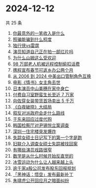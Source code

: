 # 2024-12-12

共 25 条

<!-- BEGIN -->
<!-- 最后更新时间 Thu Dec 12 2024 19:11:45 GMT+0800 (China Standard Time) -->

1. [你最意外的一笔收入是什么](https://www.zhihu.com/search?q=%E4%BD%A0%E6%9C%80%E6%84%8F%E5%A4%96%E7%9A%84%E4%B8%80%E7%AC%94%E6%94%B6%E5%85%A5%E6%98%AF%E4%BB%80%E4%B9%88)
1. [照骗能骗到什么程度](https://www.zhihu.com/search?q=%E7%85%A7%E9%AA%97%E8%83%BD%E9%AA%97%E5%88%B0%E4%BB%80%E4%B9%88%E7%A8%8B%E5%BA%A6)
1. [独行侠vs雷霆](https://www.zhihu.com/search?q=%E7%8B%AC%E8%A1%8C%E4%BE%A0vs%E9%9B%B7%E9%9C%86)
1. [演员知道自己正在拍一部烂片吗](https://www.zhihu.com/search?q=%E6%BC%94%E5%91%98%E7%9F%A5%E9%81%93%E8%87%AA%E5%B7%B1%E6%AD%A3%E5%9C%A8%E6%8B%8D%E4%B8%80%E9%83%A8%E7%83%82%E7%89%87%E5%90%97)
1. [为什么山姆这么受欢迎](https://www.zhihu.com/search?q=%E4%B8%BA%E4%BB%80%E4%B9%88%E5%B1%B1%E5%A7%86%E8%BF%99%E4%B9%88%E5%8F%97%E6%AC%A2%E8%BF%8E)
1. [98 万部老人机被远程控制偷扣话费](https://www.zhihu.com/search?q=98%20%E4%B8%87%E9%83%A8%E8%80%81%E4%BA%BA%E6%9C%BA%E8%A2%AB%E8%BF%9C%E7%A8%8B%E6%8E%A7%E5%88%B6%E5%81%B7%E6%89%A3%E8%AF%9D%E8%B4%B9)
1. [携程宣布春节可返乡办公两个月](https://www.zhihu.com/search?q=%E6%90%BA%E7%A8%8B%E5%AE%A3%E5%B8%83%E6%98%A5%E8%8A%82%E5%8F%AF%E8%BF%94%E4%B9%A1%E5%8A%9E%E5%85%AC%E4%B8%A4%E4%B8%AA%E6%9C%88)
1. [从 2006 到 2024 中美出口管制角色互换](https://www.zhihu.com/search?q=%E4%BB%8E%202006%20%E5%88%B0%202024%20%E4%B8%AD%E7%BE%8E%E5%87%BA%E5%8F%A3%E7%AE%A1%E5%88%B6%E8%A7%92%E8%89%B2%E4%BA%92%E6%8D%A2)
1. [电影《情书》女主角去世](https://www.zhihu.com/search?q=%E7%94%B5%E5%BD%B1%E3%80%8A%E6%83%85%E4%B9%A6%E3%80%8B%E5%A5%B3%E4%B8%BB%E8%A7%92%E5%8E%BB%E4%B8%96)
1. [日本演员中山美穗在家中身亡](https://www.zhihu.com/search?q=%E6%97%A5%E6%9C%AC%E6%BC%94%E5%91%98%E4%B8%AD%E5%B1%B1%E7%BE%8E%E7%A9%97%E5%9C%A8%E5%AE%B6%E4%B8%AD%E8%BA%AB%E4%BA%A1)
1. [付费自习室野蛮生长至近 7 万家](https://www.zhihu.com/search?q=%E4%BB%98%E8%B4%B9%E8%87%AA%E4%B9%A0%E5%AE%A4%E9%87%8E%E8%9B%AE%E7%94%9F%E9%95%BF%E8%87%B3%E8%BF%91%207%20%E4%B8%87%E5%AE%B6)
1. [向佐穿女装带货首场卖出 5 千万](https://www.zhihu.com/search?q=%E5%90%91%E4%BD%90%E7%A9%BF%E5%A5%B3%E8%A3%85%E5%B8%A6%E8%B4%A7%E9%A6%96%E5%9C%BA%E5%8D%96%E5%87%BA%205%20%E5%8D%83%E4%B8%87)
1. [《白夜破晓》大结局](https://www.zhihu.com/search?q=%E3%80%8A%E7%99%BD%E5%A4%9C%E7%A0%B4%E6%99%93%E3%80%8B%E5%A4%A7%E7%BB%93%E5%B1%80)
1. [叙反对派政府会走什么路线](https://www.zhihu.com/search?q=%E5%8F%99%E5%8F%8D%E5%AF%B9%E6%B4%BE%E6%94%BF%E5%BA%9C%E4%BC%9A%E8%B5%B0%E4%BB%80%E4%B9%88%E8%B7%AF%E7%BA%BF)
1. [于东来回应过度代购](https://www.zhihu.com/search?q=%E4%BA%8E%E4%B8%9C%E6%9D%A5%E5%9B%9E%E5%BA%94%E8%BF%87%E5%BA%A6%E4%BB%A3%E8%B4%AD)
1. [韩国检察厅对尹锡悦立案调查](https://www.zhihu.com/search?q=%E9%9F%A9%E5%9B%BD%E6%A3%80%E5%AF%9F%E5%8E%85%E5%AF%B9%E5%B0%B9%E9%94%A1%E6%82%A6%E7%AB%8B%E6%A1%88%E8%B0%83%E6%9F%A5)
1. [深圳一住宅楼突发爆炸](https://www.zhihu.com/search?q=%E6%B7%B1%E5%9C%B3%E4%B8%80%E4%BD%8F%E5%AE%85%E6%A5%BC%E7%AA%81%E5%8F%91%E7%88%86%E7%82%B8)
1. [失踪女硕士日记写下的第一个字是跑](https://www.zhihu.com/search?q=%E5%A4%B1%E8%B8%AA%E5%A5%B3%E7%A1%95%E5%A3%AB%E6%97%A5%E8%AE%B0%E5%86%99%E4%B8%8B%E7%9A%84%E7%AC%AC%E4%B8%80%E4%B8%AA%E5%AD%97%E6%98%AF%E8%B7%91)
1. [妇联介入调查女硕士失踪被找回案](https://www.zhihu.com/search?q=%E5%A6%87%E8%81%94%E4%BB%8B%E5%85%A5%E8%B0%83%E6%9F%A5%E5%A5%B3%E7%A1%95%E5%A3%AB%E5%A4%B1%E8%B8%AA%E8%A2%AB%E6%89%BE%E5%9B%9E%E6%A1%88)
1. [有哪些演员戏路很窄](https://www.zhihu.com/search?q=%E6%9C%89%E5%93%AA%E4%BA%9B%E6%BC%94%E5%91%98%E6%88%8F%E8%B7%AF%E5%BE%88%E7%AA%84)
1. [数学是从什么时候开始反直觉的](https://www.zhihu.com/search?q=%E6%95%B0%E5%AD%A6%E6%98%AF%E4%BB%8E%E4%BB%80%E4%B9%88%E6%97%B6%E5%80%99%E5%BC%80%E5%A7%8B%E5%8F%8D%E7%9B%B4%E8%A7%89%E7%9A%84)
1. [冰雪运动为什么让人越来越上头](https://www.zhihu.com/search?q=%E5%86%B0%E9%9B%AA%E8%BF%90%E5%8A%A8%E4%B8%BA%E4%BB%80%E4%B9%88%E8%AE%A9%E4%BA%BA%E8%B6%8A%E6%9D%A5%E8%B6%8A%E4%B8%8A%E5%A4%B4)
1. [逾千家a股公司发布股东回报规划](https://www.zhihu.com/search?q=%E9%80%BE%E5%8D%83%E5%AE%B6a%E8%82%A1%E5%85%AC%E5%8F%B8%E5%8F%91%E5%B8%83%E8%82%A1%E4%B8%9C%E5%9B%9E%E6%8A%A5%E8%A7%84%E5%88%92)
1. [「黑神话：悟空」发布最新补丁](https://www.zhihu.com/search?q=%E3%80%8C%E9%BB%91%E7%A5%9E%E8%AF%9D%EF%BC%9A%E6%82%9F%E7%A9%BA%E3%80%8D%E5%8F%91%E5%B8%83%E6%9C%80%E6%96%B0%E8%A1%A5%E4%B8%81)
1. [朱啸虎公开回应月之暗面纠纷](https://www.zhihu.com/search?q=%E6%9C%B1%E5%95%B8%E8%99%8E%E5%85%AC%E5%BC%80%E5%9B%9E%E5%BA%94%E6%9C%88%E4%B9%8B%E6%9A%97%E9%9D%A2%E7%BA%A0%E7%BA%B7)

<!-- END -->
